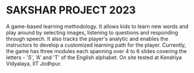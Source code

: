 # SAKSHAR PROJECT 2023
A game-based learning methodology. It allows kids to learn new words and play around by selecting images, 
listening to questions and responding through speech. It also tracks the player's analytic and enables the instructors to 
develop a customized learning path for the player. Currently, the game has three modules each spanning over 4 to 6 slides 
covering the letters - 'S', 'A' and 'T' of the English alphabet.
On site tested at Kendriya Vidyalaya, IIT Jodhpur. 
